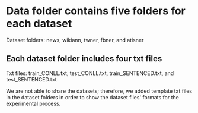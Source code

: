# Data folder contains five folders for each dataset

Dataset folders: news, wikiann, twner, fbner, and atisner

## Each dataset folder includes four txt files

Txt files: train_CONLL.txt, test_CONLL.txt, train_SENTENCED.txt, and test_SENTENCED.txt

We are not able to share the datasets; therefore, we added template txt files in the dataset folders in order to show the dataset files' formats for the experimental process.
